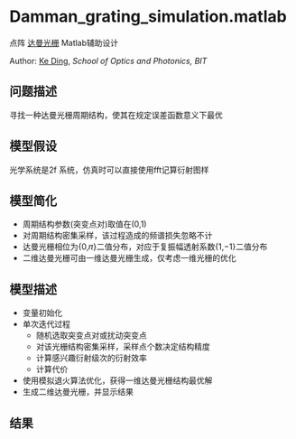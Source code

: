 # Damman_grating_simulation.matlab
点阵 [达曼光栅](https://www.researchgate.net/publication/294698009_Dammann_gratings_for_laser_beam_shaping) Matlab辅助设计

Author: [Ke Ding](https://github.com/Lonelyearner), *School of Optics and Photonics, BIT*

## 问题描述
寻找一种达曼光栅周期结构，使其在规定误差函数意义下最优
## 模型假设
光学系统是2f 系统，仿真时可以直接使用fft记算衍射图样
## 模型简化
- 周期结构参数(突变点对)取值在(0,1)
- 对周期结构密集采样，该过程造成的频谱损失忽略不计
- 达曼光栅相位为{0,𝜋}二值分布，对应于复振幅透射系数{1,−1}二值分布
- 二维达曼光栅可由一维达曼光栅生成，仅考虑一维光栅的优化
## 模型描述
- 变量初始化
- 单次迭代过程
   - 随机选取突变点对或扰动突变点
   - 对该光栅结构密集采样，采样点个数决定结构精度
   - 计算感兴趣衍射级次的衍射效率
   - 计算代价
- 使用模拟退火算法优化，获得一维达曼光栅结构最优解
- 生成二维达曼光栅，并显示结果
## 结果
